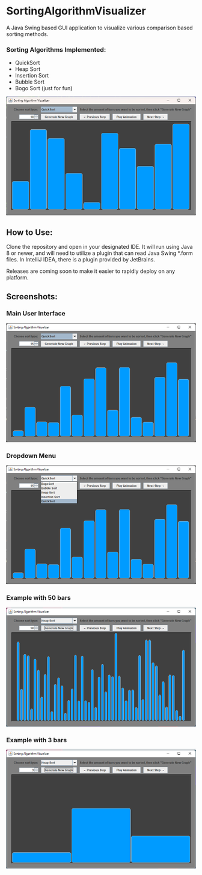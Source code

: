 # SortingAlgorithmVisualizer
A Java Swing based GUI application to visualize various comparison based sorting methods.

### Sorting Algorithms Implemented:

- QuickSort
- Heap Sort
- Insertion Sort
- Bubble Sort
- Bogo Sort (just for fun)

![](https://github.com/jmjava444/SortingAlgorithmVisualizer/blob/master/img/Sorting.gif)

## How to Use:

Clone the repository and open in your designated IDE. It will run using Java 8 or newer, and will need to utilize a plugin that can read Java Swing *.form files. In IntelliJ IDEA, there is a plugin provided by JetBrains.

Releases are coming soon to make it easier to rapidly deploy on any platform.

## Screenshots:
### Main User Interface
![GUI](https://github.com/jmjava444/SortingAlgorithmVisualizer/blob/master/img/Screenshot%202022-07-29%20103224.png?raw=true)
### Dropdown Menu
![GUI with dropdown](https://github.com/jmjava444/SortingAlgorithmVisualizer/blob/master/img/Screenshot%202022-07-29%20103303.png?raw=true)
### Example with 50 bars
![50 bars maximum](https://github.com/jmjava444/SortingAlgorithmVisualizer/blob/master/img/Screenshot%202022-07-29%20104223.png?raw=true)
### Example with 3 bars
![3 bars minimum](https://github.com/jmjava444/SortingAlgorithmVisualizer/blob/master/img/Screenshot%202022-07-29%20104242.png?raw=true)
